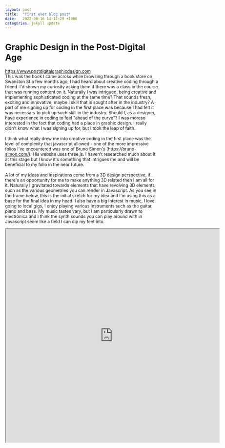 ```yaml
---
layout: post
title:  "first ever blog post"
date:   2022-08-16 14:12:29 +1000
categories: jekyll update
---
```


<h1> Graphic Design in the Post-Digital Age </h1>
<p> <a href="url">https://www.postdigitalgraphicdesign.com </a> 
<br>
This was the book I came across while browsing through a book store on Swanston St a few months ago, I had heard about creative coding through a friend. I'd shown my curiosity asking them if there was a class in the course that was running content on it. Naturally I was intrigued, being creative and implementing sophisticated coding at the same time? That sounds fresh, exciting and innovative, maybe I skill that is sought after in the industry? A part of me signing up for coding in the first place was because I had felt it was necessary to pick up such skill in the industry. Should I, as a designer, have experience in coding to feel "ahead of the curve"? I was moreso interested in the fact that coding had a place in graphic design. I really didn't know what I was signing up for, but I took the leap of faith. 
<br>
<br>
I think what really drew me into creative coding in the first place was the level of complexity that javascript allowed - one of the more impressive folios I've encountered was one of Bruno Simon's (<a href="url">https://bruno-simon.com/</a>). His website uses three.js. I haven't researched much about it at this stage but I know it's something that intrigues me and will be beneficial to my folio in the near future. 
<br>
<br>
A lot of my ideas and inspirations come from a 3D design perspective, if there's an opportunity for me to make anything 3D related then I am all for it. Naturally I gravitated towards elements that have revolving 3D elements such as the various geometries you can render in Javascript. As you see in the frame below, this is the initial sketch for my idea and I'm using this as a base for the final idea in my head. I also have a big interest in music, I love going to local gigs, I enjoy playing various instruments such as the guitar, piano and bass. My music tastes vary, but I am particularly drawn to electronica and I think the synth sounds you can play around with in Javascript seem like a field I can dip my feet into.
</p>


<iframe src="https://editor.p5js.org/adrianfrich/full/BTtTPSQCL"width="700" height="700"></iframe>

<p>
